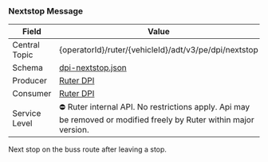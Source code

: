 ### Nextstop Message
| Field         | Value                                                                                                             |
|---------------|-------------------------------------------------------------------------------------------------------------------|
| Central Topic | {operatorId}/ruter/{vehicleId}/adt/v3/pe/dpi/nextstop                                                             |
| Schema        | [ dpi-nextstop.json ](json-schemas/pe/dpi/nextstop/dpi-nextstop.json)                                             |
| Producer      | [Ruter DPI](https://github.com/orgs/RuterNo/teams/dpi-team)                                                       |
| Consumer      | [Ruter DPI](https://github.com/orgs/RuterNo/teams/dpi-team)                                                       |
| Service Level | ⛔ Ruter internal API. No restrictions apply. Api may be removed or modified freely by Ruter within major version. |

Next stop on the buss route after leaving a stop.
